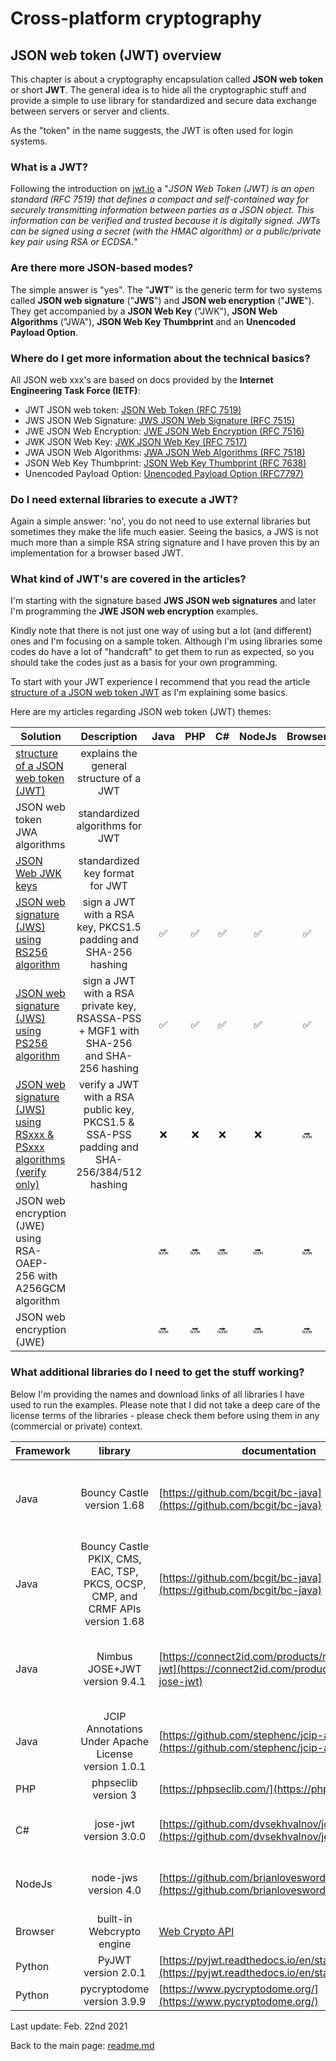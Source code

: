 # Cross-platform cryptography

## JSON web token (JWT) overview

This chapter is about a cryptography encapsulation called **JSON web token** or short **JWT**. The general idea is to hide all the cryptographic stuff and provide a simple to use library for standardized and secure data exchange between servers or server and clients.

As the "token" in the name suggests, the JWT is often used for login systems.

### What is a JWT?

Following the introduction on [jwt.io](https://jwt.io/introduction) a "*JSON Web Token (JWT) is an open standard (RFC 7519) that defines a compact and self-contained way for securely transmitting information between parties as a JSON object. This information can be verified and trusted because it is digitally signed. JWTs can be signed using a secret (with the HMAC algorithm) or a public/private key pair using RSA or ECDSA.*"

### Are there more JSON-based modes?

The simple answer is "yes". The "**JWT**" is the generic term for two systems called **JSON web signature** ("**JWS**") and **JSON web encryption** ("**JWE**"). They get accompanied by a **JSON Web Key** ("JWK"), **JSON Web Algorithms** ("JWA"), **JSON Web Key Thumbprint** and an **Unencoded Payload Option**.

### Where do I get more information about the technical basics?

All JSON web xxx's are based on docs provided by the **Internet Engineering Task Force (IETF)**:

* JWT JSON web token: [JSON Web Token (RFC 7519)](https://tools.ietf.org/html/rfc7519)
* JWS JSON Web Signature: [JWS JSON Web Signature (RFC 7515)](https://tools.ietf.org/html/rfc7515)
* JWE JSON Web Encryption: [JWE JSON Web Encryption (RFC 7516)](http://tools.ietf.org/html/rfc7516)
* JWK JSON Web Key: [JWK JSON Web Key (RFC 7517)](http://tools.ietf.org/html/rfc7517)
* JWA JSON Web Algorithms: [JWA JSON Web Algorithms (RFC 7518)](http://tools.ietf.org/html/rfc7518)
* JSON Web Key Thumbprint: [JSON Web Key Thumbprint (RFC 7638)](https://tools.ietf.org/html/rfc7638)
* Unencoded Payload Option: [Unencoded Payload Option (RFC7797)](https://tools.ietf.org/html/rfc7797)

### Do I need external libraries to execute a JWT?

Again a simple answer: 'no', you do not need to use external libraries but sometimes they make the life much easier. Seeing the basics, a JWS is not much more than a simple RSA string signature and I have proven this by an implementation for a browser based JWT.

### What kind of JWT's are covered in the articles?

I'm starting with the signature based **JWS JSON web signatures** and later I'm programming the **JWE JSON web encryption** examples.

Kindly note that there is not just one way of using but a lot (and different) ones and I'm focusing on a sample token. Although I'm using libraries some codes do have a lot of "handcraft" to get them to run as expected, so you should take the codes just as a basis for your own programming.

To start with your JWT experience I recommend that you read the article [structure of a JSON web token JWT](json_web_token_structure.md) as I'm explaining some basics.

Here are my articles regarding JSON web token (JWT) themes:

| Solution | Description | Java | PHP | C# | NodeJs | Browser | Python |
| ------ | :------: | :--: | :--: | :--: | :--: | :--: | :--: |
|[structure of a JSON web token (JWT)](json_web_token_structure.md) | explains the general structure of a JWT | | | | | | |
|JSON web token JWA algorithms | standardized algorithms for JWT | | | | | | |
|[JSON Web JWK keys](json_web_token_jwk_keys.md) | standardized key format for JWT | | | | | | |
|[JSON web signature (JWS) using RS256 algorithm](json_web_token_jws_rs256_signature.md) | sign a JWT with a RSA key, PKCS1.5 padding and SHA-256 hashing |  :white_check_mark: |  :white_check_mark: | :white_check_mark: | :white_check_mark: | :white_check_mark: |   :white_check_mark: | 
|[JSON web signature (JWS) using PS256 algorithm](json_web_token_jws_ps256_signature.md) | sign a JWT with a RSA private key, RSASSA-PSS + MGF1 with SHA-256 and SHA-256 hashing |  :white_check_mark: |  :white_check_mark: | :white_check_mark: | :white_check_mark: | :white_check_mark: |   :white_check_mark: | 
|[JSON web signature (JWS) using RSxxx & PSxxx algorithms (verify only)](json_web_token_jws_rs_ps_signature.md) | verify a JWT with a RSA public key, PKCS1.5 & SSA-PSS padding and SHA-256/384/512 hashing |  :x: |  :x: | :x: | :x: | :soon: |   :x: | 
| JSON web encryption (JWE) using RSA-OAEP-256 with A256GCM algorithm |  | :soon: | :soon: | :soon: | :soon: | :soon: | :soon: |
| JSON web encryption (JWE) |  | :soon: | :soon: | :soon: | :soon: | :soon: | :soon: |


### What additional libraries do I need to get the stuff working?

Below I'm providing the names and download links of all libraries I have used to run the examples. Please note that I did not take a deep care of the license terms of the libraries - please check them before using them in any (commercial or private) context.

| Framework | library | documentation | source and download link
| ------ | :------: | -- | -- | 
| Java | Bouncy Castle version 1.68 |  [https://github.com/bcgit/bc-java](https://github.com/bcgit/bc-java) | GitHub: [https://github.com/bcgit/bc-java](https://github.com/bcgit/bc-java) Maven: [https://mvnrepository.com/artifact/org.bouncycastle/bcprov-jdk15on](https://mvnrepository.com/artifact/org.bouncycastle/bcprov-jdk15on)
| Java | Bouncy Castle PKIX, CMS, EAC, TSP, PKCS, OCSP, CMP, and CRMF APIs version 1.68 |  [https://github.com/bcgit/bc-java](https://github.com/bcgit/bc-java) | GitHub: [https://github.com/bcgit/bc-java](https://github.com/bcgit/bc-java) Maven: [https://mvnrepository.com/artifact/org.bouncycastle/bcpkix-jdk15on](https://mvnrepository.com/artifact/org.bouncycastle/bcpkix-jdk15on)
| Java | Nimbus JOSE+JWT version 9.4.1 | [https://connect2id.com/products/nimbus-jose-jwt](https://connect2id.com/products/nimbus-jose-jwt) | source: [https://bitbucket.org/connect2id/nimbus-jose-jwt/src/master/](https://bitbucket.org/connect2id/nimbus-jose-jwt/src/master/) Maven: [https://mvnrepository.com/artifact/com.nimbusds/nimbus-jose-jwt](https://mvnrepository.com/artifact/com.nimbusds/nimbus-jose-jwt)
| Java | JCIP Annotations Under Apache License version 1.0.1 | [https://github.com/stephenc/jcip-annotations](https://github.com/stephenc/jcip-annotations) | Maven: [https://mvnrepository.com/artifact/com.github.stephenc.jcip/jcip-annotations](https://mvnrepository.com/artifact/com.github.stephenc.jcip/jcip-annotations)
| PHP | phpseclib version 3 | [https://phpseclib.com/](https://phpseclib.com/) | GitHub:  [https://github.com/phpseclib/phpseclib] (https://github.com/phpseclib/phpseclib) |
| C# | jose-jwt version 3.0.0 |  [https://github.com/dvsekhvalnov/jose-jwt](https://github.com/dvsekhvalnov/jose-jwt) | GitHub: [https://github.com/dvsekhvalnov/jose-jwt](https://github.com/dvsekhvalnov/jose-jwt) NugGet: [https://www.nuget.org/packages/jose-jwt/](https://www.nuget.org/packages/jose-jwt/) 
| NodeJs | node-jws version 4.0 | [https://github.com/brianloveswords/node-jws](https://github.com/brianloveswords/node-jws) | GitHub: [https://github.com/brianloveswords/node-jws](https://github.com/brianloveswords/node-jws) npmjs:  [https://www.npmjs.com/package/jws](https://www.npmjs.com/package/jws) |
| Browser | built-in Webcrypto engine | [Web Crypto API](https://developer.mozilla.org/en-US/docs/Web/API/Web_Crypto_API) | 
| Python | PyJWT version 2.0.1  | [https://pyjwt.readthedocs.io/en/stable/index.html](https://pyjwt.readthedocs.io/en/stable/index.html) | GitHub:  [https://github.com/jpadilla/pyjwt/](https://github.com/jpadilla/pyjwt/) |
| Python | pycryptodome version 3.9.9  | [https://www.pycryptodome.org/](https://www.pycryptodome.org/)  | [https://github.com/Legrandin/pycryptodome](https://github.com/Legrandin/pycryptodome) |


Last update: Feb. 22nd 2021

Back to the main page: [readme.md](../readme.md)
